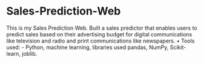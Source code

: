 # Sales-Prediction-Web
This is my Sales Prediction Web. Built a sales predictor that enables users to predict sales based on their advertising budget for digital communications like television and radio and print communications like newspapers.  • Tools used: - Python, machine learning, libraries used pandas, NumPy, Scikit-learn, joblib.
